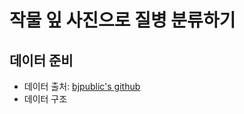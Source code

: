 # 작물 잎 사진으로 질병 분류하기 



## 데이터 준비 

* 데이터 출처: [bjpublic's github](https://github.com/bjpublic/DeepLearningProject/tree/main/04_%EC%9E%91%EB%AC%BC_%EC%9E%8E_%EC%82%AC%EC%A7%84_%EC%A7%88%EB%B3%91_%EB%B6%84%EB%A5%98)
* 데이터 구조 